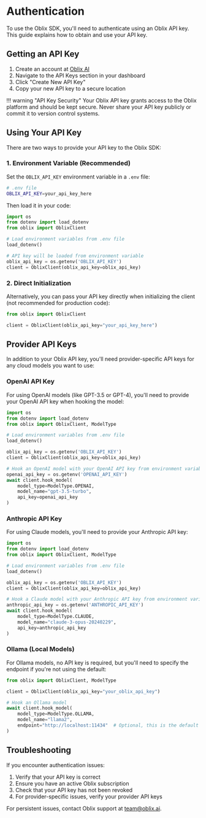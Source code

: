 # Authentication

To use the Oblix SDK, you'll need to authenticate using an Oblix API key. This guide explains how to obtain and use your API key.

## Getting an API Key

1. Create an account at [Oblix AI](https://oblixai.com)
2. Navigate to the API Keys section in your dashboard
3. Click "Create New API Key"
4. Copy your new API key to a secure location

!!! warning "API Key Security"
    Your Oblix API key grants access to the Oblix platform and should be kept secure. Never share your API key publicly or commit it to version control systems.

## Using Your API Key

There are two ways to provide your API key to the Oblix SDK:

### 1. Environment Variable (Recommended)

Set the `OBLIX_API_KEY` environment variable in a `.env` file:

```bash
# .env file
OBLIX_API_KEY=your_api_key_here
```

Then load it in your code:

```python
import os
from dotenv import load_dotenv
from oblix import OblixClient

# Load environment variables from .env file
load_dotenv()

# API key will be loaded from environment variable
oblix_api_key = os.getenv('OBLIX_API_KEY')
client = OblixClient(oblix_api_key=oblix_api_key)
```

### 2. Direct Initialization

Alternatively, you can pass your API key directly when initializing the client (not recommended for production code):

```python
from oblix import OblixClient

client = OblixClient(oblix_api_key="your_api_key_here")
```

## Provider API Keys

In addition to your Oblix API key, you'll need provider-specific API keys for any cloud models you want to use:

### OpenAI API Key

For using OpenAI models (like GPT-3.5 or GPT-4), you'll need to provide your OpenAI API key when hooking the model:

```python
import os
from dotenv import load_dotenv
from oblix import OblixClient, ModelType

# Load environment variables from .env file
load_dotenv()

oblix_api_key = os.getenv('OBLIX_API_KEY')
client = OblixClient(oblix_api_key=oblix_api_key)

# Hook an OpenAI model with your OpenAI API key from environment variable
openai_api_key = os.getenv('OPENAI_API_KEY')
await client.hook_model(
    model_type=ModelType.OPENAI,
    model_name="gpt-3.5-turbo",
    api_key=openai_api_key
)
```

### Anthropic API Key

For using Claude models, you'll need to provide your Anthropic API key:

```python
import os
from dotenv import load_dotenv
from oblix import OblixClient, ModelType

# Load environment variables from .env file
load_dotenv()

oblix_api_key = os.getenv('OBLIX_API_KEY')
client = OblixClient(oblix_api_key=oblix_api_key)

# Hook a Claude model with your Anthropic API key from environment variable
anthropic_api_key = os.getenv('ANTHROPIC_API_KEY')
await client.hook_model(
    model_type=ModelType.CLAUDE,
    model_name="claude-3-opus-20240229",
    api_key=anthropic_api_key
)
```

### Ollama (Local Models)

For Ollama models, no API key is required, but you'll need to specify the endpoint if you're not using the default:

```python
from oblix import OblixClient, ModelType

client = OblixClient(oblix_api_key="your_oblix_api_key")

# Hook an Ollama model
await client.hook_model(
    model_type=ModelType.OLLAMA,
    model_name="llama2",
    endpoint="http://localhost:11434"  # Optional, this is the default
)
```

## Troubleshooting

If you encounter authentication issues:

1. Verify that your API key is correct
2. Ensure you have an active Oblix subscription
3. Check that your API key has not been revoked
4. For provider-specific issues, verify your provider API keys

For persistent issues, contact Oblix support at [team@oblix.ai](mailto:team@oblix.ai).